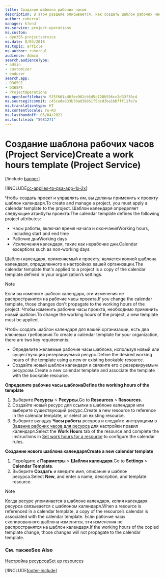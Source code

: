 ```yaml
---
title: Создание шаблона рабочих часов
description: В этом разделе описывается, как создать шаблон рабочих часов в Project Service.
author: ruhercul
manager: kfend
ms.service: project-operations
ms.custom:
- dyn365-projectservice
ms.date: 8/03/2018
ms.topic: article
ms.author: ruhercul
audience: Admin
search.audienceType:
- admin
- customizer
- enduser
search.app:
- D365CE
- D365PS
- ProjectOperations
ms.openlocfilehash: 525f601ad6fee902cb6d5c128b596cc2d33f30c4
ms.sourcegitcommit: c45ceda833b30ad39861f5bcd3ba1bbfff11fe7a
ms.translationtype: HT
ms.contentlocale: ru-RU
ms.lasthandoff: 05/04/2021
ms.locfileid: "5981271"
---
```

# <a name="create-a-work-hours-template-project-service"></a><span data-ttu-id="ed21f-103">Создание шаблона рабочих часов (Project Service)</span><span class="sxs-lookup"><span data-stu-id="ed21f-103">Create a work hours template (Project Service)</span></span>

[!include [banner](../includes/psa-now-project-operations.md)]

[!INCLUDE[cc-applies-to-psa-app-1x-2x](../includes/cc-applies-to-psa-app-3x.md)]

<span data-ttu-id="ed21f-104">Чтобы создать проект и управлять им, вы должны применить к проекту шаблон календаря.</span><span class="sxs-lookup"><span data-stu-id="ed21f-104">To create and manage a project, you must apply a calendar template to the project.</span></span> <span data-ttu-id="ed21f-105">Шаблон календаря определяет следующие атрибуты проекта:</span><span class="sxs-lookup"><span data-stu-id="ed21f-105">The calendar template defines the following project attributes:</span></span>

- <span data-ttu-id="ed21f-106">Часы работы, включая время начала и окончания</span><span class="sxs-lookup"><span data-stu-id="ed21f-106">Working hours, including start and end time</span></span>
- <span data-ttu-id="ed21f-107">Рабочие дни</span><span class="sxs-lookup"><span data-stu-id="ed21f-107">Working days</span></span>
- <span data-ttu-id="ed21f-108">Исключения календаря, такие как нерабочие дни.</span><span class="sxs-lookup"><span data-stu-id="ed21f-108">Calendar exceptions such as non-working days</span></span>

<span data-ttu-id="ed21f-109">Шаблон календаря, применяемый к проекту, является копией шаблона календаря, определенного в настройках вашей организации.</span><span class="sxs-lookup"><span data-stu-id="ed21f-109">The calendar template that's applied to a project is a copy of the calendar template defined in your organization’s settings.</span></span>

> [!NOTE]
> <span data-ttu-id="ed21f-110">Если вы измените шаблон календаря, эти изменения не распространятся на рабочие часы проекта.</span><span class="sxs-lookup"><span data-stu-id="ed21f-110">If you change the calendar template, those changes don't propagate to the working hours of the project.</span></span> <span data-ttu-id="ed21f-111">Чтобы изменить рабочие часы проекта, необходимо применить новый шаблон.</span><span class="sxs-lookup"><span data-stu-id="ed21f-111">To change the working hours of the project, a new template must be applied.</span></span>

<span data-ttu-id="ed21f-112">Чтобы создать шаблон календаря для вашей организации, есть два ключевых требования:</span><span class="sxs-lookup"><span data-stu-id="ed21f-112">To create a calendar template for your organization, there are two key requirements:</span></span>

- <span data-ttu-id="ed21f-113">Определите желаемые рабочие часы шаблона, используя новый или существующий резервируемый ресурс.</span><span class="sxs-lookup"><span data-stu-id="ed21f-113">Define the desired working hours of the template using a new or existing bookable resource.</span></span>
- <span data-ttu-id="ed21f-114">Создайте новый шаблон календаря и свяжите его с резервируемым ресурсом.</span><span class="sxs-lookup"><span data-stu-id="ed21f-114">Create a new calendar template and associate the template with the bookable resource.</span></span>

<span data-ttu-id="ed21f-115">**Определите рабочие часы шаблона**</span><span class="sxs-lookup"><span data-stu-id="ed21f-115">**Define the working hours of the template**</span></span>

1. <span data-ttu-id="ed21f-116">Выберите **Ресурсы** \> **Ресурсы**.</span><span class="sxs-lookup"><span data-stu-id="ed21f-116">Go to **Resources** \> **Resources**.</span></span>
2. <span data-ttu-id="ed21f-117">Создайте новый ресурс для ссылки в шаблоне календаря или выберите существующий ресурс.</span><span class="sxs-lookup"><span data-stu-id="ed21f-117">Create a new resource to reference in the calendar template, or select an existing resource.</span></span>
3. <span data-ttu-id="ed21f-118">Выберите вкладку **Часы работы** ресурса и следуйте инструкциям в [Задание рабочих часов для ресурса](https://docs.microsoft.com/dynamics365/field-service/set-work-hours-resource) для настройки правил календаря.</span><span class="sxs-lookup"><span data-stu-id="ed21f-118">Select the **Work Hours** tab of the resource and complete the instructions in [Set work hours for a resource](https://docs.microsoft.com/dynamics365/field-service/set-work-hours-resource) to configure the calendar rules.</span></span>

<span data-ttu-id="ed21f-119">**Создание нового шаблона календаря**</span><span class="sxs-lookup"><span data-stu-id="ed21f-119">**Create a new calendar template**</span></span>

1. <span data-ttu-id="ed21f-120">Перейдите к **Параметры** \> **Шаблон календаря**.</span><span class="sxs-lookup"><span data-stu-id="ed21f-120">Go to **Settings** \> **Calendar Template**.</span></span>
2. <span data-ttu-id="ed21f-121">Выберите **Создать** и введите имя, описание и шаблон ресурса.</span><span class="sxs-lookup"><span data-stu-id="ed21f-121">Select **New**, and enter a name, description, and template resource.</span></span>


> [!NOTE]
> <span data-ttu-id="ed21f-122">Когда ресурс упоминается в шаблоне календаря, копия календаря ресурса связывается с шаблоном календаря.</span><span class="sxs-lookup"><span data-stu-id="ed21f-122">When a resource is referenced in a calendar template, a copy of the resource’s calendar is associated with the calendar template.</span></span> <span data-ttu-id="ed21f-123">Если рабочие часы скопированного шаблона изменятся, эти изменения не распространятся на шаблон календаря.</span><span class="sxs-lookup"><span data-stu-id="ed21f-123">If the working hours of the copied template change, those changes will not propagate to the calendar template.</span></span>


### <a name="see-also"></a><span data-ttu-id="ed21f-124">См. также</span><span class="sxs-lookup"><span data-stu-id="ed21f-124">See Also</span></span>  
 [<span data-ttu-id="ed21f-125">Настройка ресурсов</span><span class="sxs-lookup"><span data-stu-id="ed21f-125">Set up resources</span></span>](../psa/set-up-resources.md)


[!INCLUDE[footer-include](../includes/footer-banner.md)]
